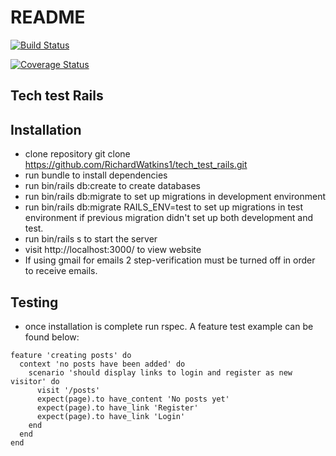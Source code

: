 # README

[![Build Status](https://travis-ci.org/RichardWatkins1/tech_test_rails.svg?branch=master )](https://travis-ci.org/RichardWatkins1/tech_test_rails)

[![Coverage Status](https://coveralls.io/repos/github/RichardWatkins1/tech_test_rails/badge.svg?branch=master)](https://coveralls.io/github/RichardWatkins1/tech_test_rails?branch=master)

Tech test Rails
---------------

## Installation

- clone repository git clone https://github.com/RichardWatkins1/tech_test_rails.git
- run bundle to install dependencies
- run bin/rails db:create to create databases
- run bin/rails db:migrate to set up migrations in development environment
- run bin/rails db:migrate RAILS_ENV=test to set up migrations in test environment if previous migration didn't set up both development and test.
- run bin/rails s to start the server
- visit http://localhost:3000/ to view website
- If using gmail for emails 2 step-verification must be turned off in order to receive emails.

## Testing

- once installation is complete run rspec. A feature test example can be found below:

```
feature 'creating posts' do
  context 'no posts have been added' do
    scenario 'should display links to login and register as new visitor' do
      visit '/posts'
      expect(page).to have_content 'No posts yet'
      expect(page).to have_link 'Register'
      expect(page).to have_link 'Login'
    end
  end
end
```
